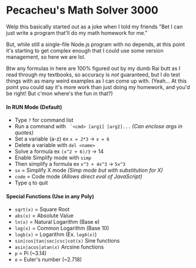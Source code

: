 # Pecacheu's Math Solver 3000
Welp this basically started out as a joke when I told my friends "Bet I can just write a program that'll do my math homework for me."

But, while still a single-file Node.js program with no depends, at this point it's starting to get complex enough that I could use some version management, so here we are lol.

Btw any formulas in here are 100% figured out by my dumb Rai butt as I read through my textbooks, so accuracy is *not* guaranteed, but I do test things with as many weird examples as I can come up with. (Yeah... At this point you could say it's more work than just doing my homework, and you'd be right! But c'mon where's the fun in that?)

#### In RUN Mode (Default)
- Type `?` for command list
- Run a command with `` `<cmd> [arg1] [arg2]...`` *(Can enclose args in quotes)*
- Set a variable (a-z) ex `x = 2*3` -> `x = 6`
- Delete a variable with `del <name>`
- Solve a formula ex `(x^2 + 6)/3` -> 14
- Enable Simplify mode with `simp`
- Then simplify a formula ex `x^3 + 4x^3` -> `5x^3`
- `sx` = Simplify X mode *(Simp mode but with substitution for X)*
- `code` = Code mode *(Allows direct eval of JavaScript)*
- Type `q` to quit

#### Special Functions (Use in any Poly)
- `sqrt(x)` = Square Root
- `abs(x)` = Absolute Value
- `ln(x)` = Natural Logarithm (Base e)
- `log(x)` = Common Logarithm (Base 10)
- `logb(x)` = Logarithm (Ex. `log4(x)`)
- `sin|cos|tan|sec|csc|cot(x)` Sine functions
- `asin|acos|atan(x)` Arcsine functions
- `p` = Pi (~3.14)
- `e` = Euler's number (~2.718)